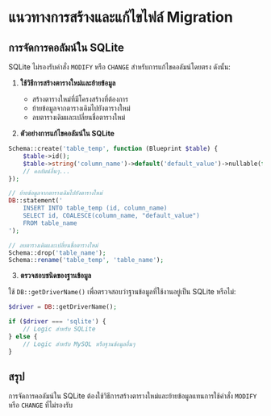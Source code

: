 # แนวทางการสร้างและแก้ไขไฟล์ Migration

## การจัดการคอลัมน์ใน SQLite

SQLite ไม่รองรับคำสั่ง `MODIFY` หรือ `CHANGE` สำหรับการแก้ไขคอลัมน์โดยตรง ดังนั้น:

1. **ใช้วิธีการสร้างตารางใหม่และย้ายข้อมูล**

    - สร้างตารางใหม่ที่มีโครงสร้างที่ต้องการ
    - ย้ายข้อมูลจากตารางเดิมไปยังตารางใหม่
    - ลบตารางเดิมและเปลี่ยนชื่อตารางใหม่

2. **ตัวอย่างการแก้ไขคอลัมน์ใน SQLite**

```php
Schema::create('table_temp', function (Blueprint $table) {
    $table->id();
    $table->string('column_name')->default('default_value')->nullable(false);
    // คอลัมน์อื่นๆ...
});

// ย้ายข้อมูลจากตารางเดิมไปยังตารางใหม่
DB::statement('
    INSERT INTO table_temp (id, column_name)
    SELECT id, COALESCE(column_name, "default_value")
    FROM table_name
');

// ลบตารางเดิมและเปลี่ยนชื่อตารางใหม่
Schema::drop('table_name');
Schema::rename('table_temp', 'table_name');
```

3. **ตรวจสอบชนิดของฐานข้อมูล**

ใช้ `DB::getDriverName()` เพื่อตรวจสอบว่าฐานข้อมูลที่ใช้งานอยู่เป็น SQLite หรือไม่:

```php
$driver = DB::getDriverName();

if ($driver === 'sqlite') {
    // Logic สำหรับ SQLite
} else {
    // Logic สำหรับ MySQL หรือฐานข้อมูลอื่นๆ
}
```

## สรุป

การจัดการคอลัมน์ใน SQLite ต้องใช้วิธีการสร้างตารางใหม่และย้ายข้อมูลแทนการใช้คำสั่ง `MODIFY` หรือ `CHANGE` ที่ไม่รองรับ
